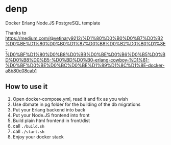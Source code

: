 # denp
Docker Erlang Node.JS PostgreSQL template

Thanks to https://medium.com/@vetinary9212/%D1%80%D0%B0%D0%B7%D0%B2%D0%BE%D1%80%D0%B0%D1%87%D0%B8%D0%B2%D0%B0%D1%8E-%D0%BF%D1%80%D0%B8%D0%BB%D0%BE%D0%B6%D0%B5%D0%BD%D0%B8%D0%B5-%D0%BD%D0%B0-erlang-cowboy-%D1%81-%D0%BF%D0%BE%D0%BC%D0%BE%D1%89%D1%8C%D1%8E-docker-a8b80c08cab1

## How to use it
1. Open docker-compose.yml, read it and fix as you wish
2. Use dbmate in pg folder for the building of the db migrations
3. Put your Erlang backend into back
4. Put your Node.JS frontend into front
5. Build plain html frontend in front/dist
6. call `./build.sh`
7. call `./start.sh`
8. Enjoy your docker stack

